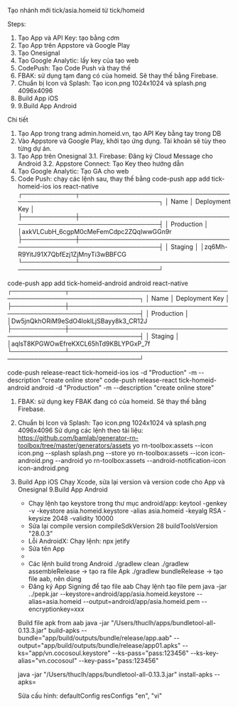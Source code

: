 Tạo nhánh mới tick/asia.homeid từ tick/homeid

Steps:
1. Tạo App và API Key: tạo bằng cơm
2. Tạo App trên Appstore và Google Play
3. Tạo Onesignal
4. Tạo Google Analytic: lấy key của tạo web
5. CodePush: Tạo Code Push và thay thế
6. FBAK: sử dụng tạm đang có của homeid. Sẽ thay thế bằng Firebase. 
7. Chuẩn bị Icon và Splash: Tạo icon.png 1024x1024 và splash.png 4096x4096
8. Build App iOS
9. 9.Build App Android

Chi tiết
1. Tạo App trong trang admin.homeid.vn, tạo API Key bằng tay trong DB
2. Vào Appstore và Google Play, khởi tạo ứng dụng. Tài khoản sẽ tùy theo từng dự án.
3. Tạo App trên Onesignal
	3.1. Firebase: Đăng ký Cloud Message cho Android
	3.2. Appstore Connect: Tạo Key theo hướng dẫn 
4. Tạo Google Analytic: Tạo GA cho web
5. Code Push: chạy các lệnh sau, thay thế bằng 
code-push app add tick-homeid-ios ios react-native
┌────────────┬──────────────────────────────────────────────────────────────────┐
│ Name       │ Deployment Key                                                   │
├────────────┼──────────────────────────────────────────────────────────────────┤
│ Production │  │axkVLCubH_6cgpM0cMeFemCdpc2ZQqIwwGGn9r
├────────────┼──────────────────────────────────────────────────────────────────┤
│ Staging    │  │zq6Mh-R9YitJ91X7QbfEzj1ZjMnyTi3wBBFCG
└────────────┴──────────────────────────────────────────────────────────────────┘

code-push app add tick-homeid-android android react-native
┌────────────┬──────────────────────────────────────────────────────────────────┐
│ Name       │ Deployment Key                                                   │
├────────────┼──────────────────────────────────────────────────────────────────┤
│ Production │  │Dw5jnQkhORiM9eSdO4loklLjSBayy8k3_CR12J
├────────────┼──────────────────────────────────────────────────────────────────┤
│ Staging    │  │aqlsT8KPGWOwEfreKXCL65hTd9KBLYPGxP_7f
└────────────┴──────────────────────────────────────────────────────────────────┘

code-push release-react tick-homeid-ios ios -d "Production" -m --description "create online store"
code-push release-react tick-homeid-android android -d "Production" -m --description "create online store"

1. FBAK: sử dụng key FBAK đang có của homeid. Sẽ thay thế bằng Firebase. 

2. Chuẩn bị Icon và Splash: Tạo icon.png 1024x1024 và splash.png 4096x4096
Sử dụng các lệnh theo tài liệu: https://github.com/bamlab/generator-rn-toolbox/tree/master/generators/assets
yo rn-toolbox:assets --icon icon.png --splash splash.png --store
yo rn-toolbox:assets --icon icon-android.png --android
yo rn-toolbox:assets --android-notification-icon icon-android.png

8. Build App iOS
Chạy Xcode, sửa lại version và version code cho App và Onesignal
9.Build App Android
	- Chạy lệnh tạo keystore trong thư mục android/app:
	keytool -genkey -v -keystore asia.homeid.keystore -alias asia.homeid -keyalg RSA -keysize 2048 -validity 10000
	- Sửa lại compile version
	compileSdkVersion 28
    buildToolsVersion "28.0.3"
	- Lỗi AndroidX: Chạy lệnh: 
   	npx jetify 
   	- Sửa tên App
	- 
	- Các lệnh build trong Android
	./gradlew clean
	./gradlew assembleRelease	-> tạo ra file Apk
	./gradlew bundleRelease		-> tạo file aab, nên dùng
	- Đăng ký App Signing để tạo file aab
	Chạy lệnh tạo file pem
	java -jar ../pepk.jar --keystore=android/app/asia.homeid.keystore --alias=asia.homeid --output=android/app/asia.homeid.pem --encryptionkey=xxx

	Build file apk from aab
	java -jar "/Users/thuclh/apps/bundletool-all-0.13.3.jar" build-apks --bundle="app/build/outputs/bundle/release/app.aab" --output="app/build/outputs/bundle/release/app01.apks" --ks="app/vn.cocosoul.keystore" --ks-pass="pass:123456" --ks-key-alias="vn.cocosoul" --key-pass="pass:123456"

	java -jar "/Users/thuclh/apps/bundletool-all-0.13.3.jar"  install-apks --apks=

	Sửa cấu hình:
	defaultConfig
        resConfigs "en", "vi"
 
